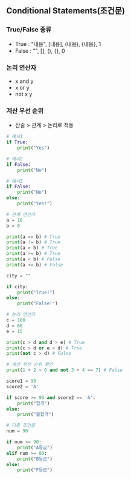 ## Conditional Statements(조건문)

### True/False 종류

- True : "내용", [내용], (내용), {내용}, 1
- False : "", [], (), {}, 0

### 논리 연산자

- x and y
- x or y
- not x y

### 계산 우선 순위

- 산술 > 관계 > 논리로 적용

```py
# 예시1
if True:
    print("Yes")

# 예시2
if False:
    print("No")

# 예시3
if False:
    print("No")
else:
    print("Yes!")

# 관계 연산자
a = 10
b = 0

print(a == b) # True
print(a != b) # True
print(a > b) # True
print(a >= b) # True
print(a < b) # False
print(a <= b) # False

city = ""

if city:
    print("True!")
else:
    print("False!")

# 논리 연산자
c = 100
d = 60
e = 15

print(c > d and d > e) # True
print(c > d or e > d) # True
print(not c > d) # False

# 계산 우선 순위 확인
print(1 + 2 > 0 and not 3 + 4 == 7) # False

score1 = 90
score2 = 'A'

if score >= 90 and score2 == 'A':
    print("합격")
else:
    print("불합격")

# 다중 조건문
num = 90

if num >= 90:
    print("A등급")
elif num >= 80:
    print("B등급")
else:
    print("F등급")
```
